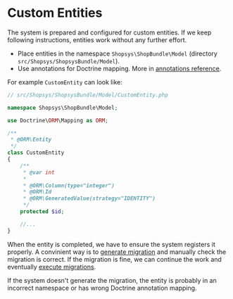 # Custom Entities

The system is prepared and configured for custom entities.
If we keep following instructions, entities work without any further effort.

* Place entities in the namespace `Shopsys\ShopBundle\Model` (directory `src/Shopsys/ShopsysBundle/Model`).
* Use annotations for Doctrine mapping.
More in [annotations reference](https://www.doctrine-project.org/projects/doctrine-orm/en/latest/reference/annotations-reference.html).

For example `CustomEntity` can look like:

```php
// src/Shopsys/ShopsysBundle/Model/CustomEntity.php

namespace Shopsys\ShopBundle\Model;

use Doctrine\ORM\Mapping as ORM;

/**
 * @ORM\Entity
 */
class CustomEntity
{
    /**
     * @var int
     *
     * @ORM\Column(type="integer")
     * @ORM\Id
     * @ORM\GeneratedValue(strategy="IDENTITY")
     */
    protected $id;

    //...
}
```

When the entity is completed, we have to ensure the system registers it properly.
A convinient way is to [generate migration](phing-targets.md#db-migrations-generate)
and manually check the migration is correct.
If the migration is fine, we can continue the work and eventually
[execute migrations](phing-targets.md#db-migrations).

If the system doesn't generate the migration, the entity is probably in an incorrect namespace or has wrong Doctrine annotation mapping.
